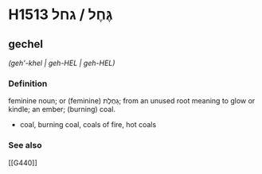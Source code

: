 # H1513 גֶּחֶל / גחל

## gechel

_(geh'-khel | ɡeh-HEL | ɡeh-HEL)_

### Definition

feminine noun; or (feminine) גַּחֶלֶת; from an unused root meaning to glow or kindle; an ember; (burning) coal.

- coal, burning coal, coals of fire, hot coals
### See also

[[G440]]

